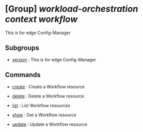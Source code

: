 # [Group] _workload-orchestration context workflow_

This is for edge Config-Manager

## Subgroups

- [version](/Commands/workload-orchestration/context/workflow/version/readme.md)
: This is for edge Config-Manager

## Commands

- [create](/Commands/workload-orchestration/context/workflow/_create.md)
: Create a Workflow resource

- [delete](/Commands/workload-orchestration/context/workflow/_delete.md)
: Delete a Workflow resource

- [list](/Commands/workload-orchestration/context/workflow/_list.md)
: List Workflow resources

- [show](/Commands/workload-orchestration/context/workflow/_show.md)
: Get a Workflow resource

- [update](/Commands/workload-orchestration/context/workflow/_update.md)
: Update a Workflow resource
